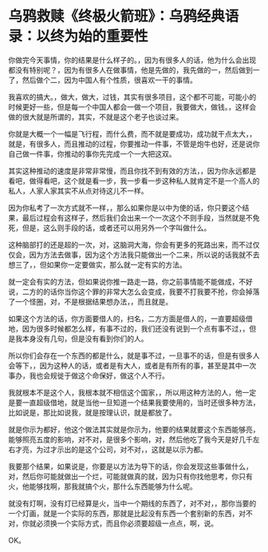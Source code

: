# 乌鸦救赎《终极火箭班》：乌鸦经典语录：以终为始的重要性

你做完今天事情，你的结果是什么样子的。，因为有很多人的话，他为什么会出现都没有特别呢？，因为有很多人在做事情，他是先做的，我先做的一，然后做到一了，然后做个二，因为中国人有个性质，很喜欢一干的事情。

我喜欢的搞大。，做大，做大，过钱，其实有很多项目，这个都不可能，可能小的时候更好一些，但是每一个中国人都会一做一个项目，我要做大，做钱。，这样会做的很大就是所谓的，其实，不就是这个老子也谈过来。

你就是大概一个一幅是飞行程，而什么费，而不就是要成功，成功就干点太大，，就是，有很多人，而且推动的过程，你要推动一件事，不管是炮牛也好，还是说你自己做一件事，你推动的事你先完成一个一大把这双。

其实这种推动的速度是非常非常慢，而且你找不到有效的方法，，因为你永远都是看吧，做得看吧，这个就是看一步，我一步看一步这种私人就肯定不是一个高人的私人，人家人家其实不从点对待这儿不一样。

因为你私考了一次方式就不一样，，那么如果你是以中为使的话，你只要这个结果，最后过程会有这样子，然后我们会出来一个一次这个不则手段，当然就是不免死，但是，这么则手段的话，或者还可以用另外一个字叫做什么。

这种脑部打的还是超的一次，对，这脑洞大海，你会有更多的死路出来，而不过仅仅会，因为方法去做事，因为这个方法我只能做出一个二来，所以说的话我就不去想三了，，但如果你一定要做实，那么就一定有实的方法。

就一定会有实的方法，但如果说你推一路走一路，你之前事情能不能做成，不好说，二方的的话你当你这个罪的非常大怎么会变成，我要不打我要不抢，你会掉落了一个怪圈，对，不是根据结果想办法，，而且就是。

如果这个方法的话，你方面要借人的，扫名，二方方面是借人的，一直要超级借地，因为很多时候都怎么样，有事不过的，我们还没有说到一个点有事不过，，但是我本身没有几句，但是没有看到你们的人。

所以你们会存在一个东西的都是什么，就是事不过，一旦事不的话，但是有很多人会等下，，因为这种人的话，或者是有大人，或者是有所有的事，甚至是其中一次事办，我也会规徙于做这个命保好，做这个人不行。

我就根本不是这个人，我根本就不相信这个国家，，所以用这种方法的人，他一定是要一直超级借地，就是当他一旦知道一个结果我要使用的，当时还很多种方法，比如说是，那比如说我，就是按理认识，就是都放了。

就是你示为都好，他这个做法其实就是你示为，他要的结果就要这个东西能够亮，能够照亮五度的影响，对不对，是很多个影响，对，然后他吃了我今天是好几千左右才亮，为过才示出的是这个公司，对不对，，这就是以示为都。

我要那个结果，如果说是，你要是以方法为导下的话，你会发现这些事做什么，对，然后你可能就做出一个烂，可能就做真的就，因为只有你找他思考，你只有火，他能够找啊，那我就搞个火，那什么东西能够为什么呢。

就没有灯啊，没有灯已经算是火，当中一个期线的东西了，对不对，，那你当要的一个灯画，就是一个实际的东西，那就是比起没有东西一个套别新的东西，对不对，你就必须换一个实际方式，而且你必须要超级一点点，啊，说。

OK。